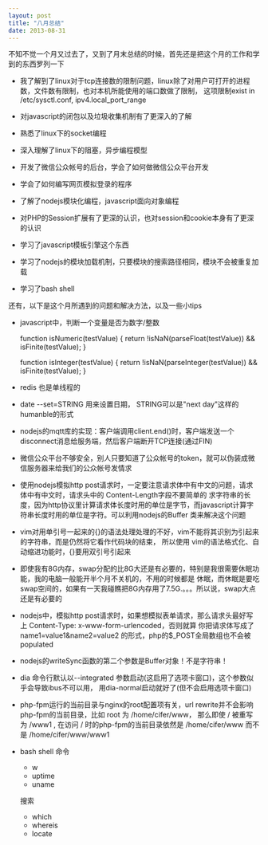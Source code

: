 ```yaml
---
layout: post
title: "八月总结"
date: 2013-08-31
---
```


不知不觉一个月又过去了，又到了月末总结的时候，首先还是把这个月的工作和学到的东西罗列一下

* 我了解到了linux对于tcp连接数的限制问题，linux除了对用户可打开的进程数，文件数有限制，也对本机所能使用的端口数做了限制，
这项限制exist in /etc/sysctl.conf, ipv4.local_port_range

* 对javascript的闭包以及垃圾收集机制有了更深入的了解

* 熟悉了linux下的socket编程

* 深入理解了linux下的阻塞，异步编程模型

* 开发了微信公众帐号的后台，学会了如何做微信公众平台开发

* 学会了如何编写网页模拟登录的程序

* 了解了nodejs模块化编程，javascript面向对象编程

* 对PHP的Session扩展有了更深的认识，也对session和cookie本身有了更深的认识

* 学习了javascript模板引擎这个东西

* 学习了nodejs的模块加载机制，只要模块的搜索路径相同，模块不会被重复加载 

* 学习了bash shell


还有，以下是这个月所遇到的问题和解决方法，以及一些小tips

* javascript中，判断一个变量是否为数字/整数

    function isNumeric(testValue) {
        return !isNaN(parseFloat(testValue)) && isFinite(testValue);
    }
    
    function isInteger(testValue) {
        return !isNaN(parseInteger(testValue)) && isFinite(testValue);
    }
    
* redis 也是单线程的

* date --set=STRING 用来设置日期， STRING可以是"next day"这样的humanble的形式

* nodejs的mqtt库的实现：客户端调用client.end()时，客户端发送一个disconnect消息给服务端，然后客户端断开TCP连接(通过FIN)

* 微信公众平台不够安全，别人只要知道了公众帐号的token，就可以伪装成微信服务器来给我们的公众帐号发情求

* 使用nodejs模拟http post请求时，一定要注意请求体中有中文的问题，请求体中有中文时，请求头中的 Content-Length字段不要简单的
求字符串的长度，因为http协议里计算请求体长度时用的单位是字节，而javascript计算字符串长度时用的单位是字符。可以利用nodejs的Buffer
类来解决这个问题

* vim对用单引号一起来的{}的语法处理处理的不好，vim不能将其识别为引起来的字符串，而是仍然将它看作代码块的结束，
所以使用 vim的语法格式化、自动缩进功能时，{}要用双引号引起来

* 即使我有8G内存，swap分配的比8G大还是有必要的，特别是我很需要休眠功能，我的电脑一般能开半个月不关机的，不用的时候都是
休眠，而休眠是要吃swap空间的，如果有一天我碰瞧把8G内存用了7.5G.。。。所以说，swap大点还是有必要的

* nodejs中，模拟http post请求时，如果想模拟表单请求，那么请求头最好写上 Content-Type: x-www-form-urlencoded，否则就算
你把请求体写成了 name1=value1&name2=value2 的形式，php的$_POST全局数组也不会被populated

* nodejs的writeSync函数的第二个参数是Buffer对象！不是字符串！

* dia 命令行默认以--integrated 参数启动(这启用了选项卡窗口)，这个参数似乎会导致ibus不可以用， 用dia-normal启动就好了(但不会启用选项卡窗口)

* php-fpm运行的当前目录与nginx的root配置项有关，url rewrite并不会影响php-fpm的当前目录，比如 root 为 /home/cifer/www，
那么即使 / 被重写为 /www1 , 在访问 / 时的php-fpm的当前目录依然是 /home/cifer/www 而不是 /home/cifer/www/www1

* bash shell 命令
    * w
    * uptime
    * uname
    
    搜索
    * which 
    * whereis
    * locate
